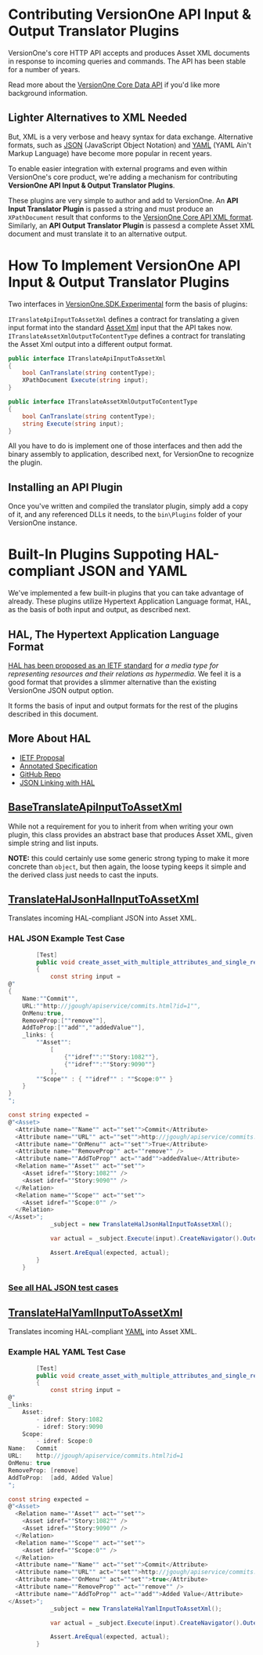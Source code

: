 # Contributing VersionOne API Input & Output Translator Plugins

VersionOne's core HTTP API accepts and produces Asset XML documents in response to incoming queries and commands. The API has been stable for a number of years.

Read more about the [VersionOne Core Data API](http://community.versionone.com/sdk/Documentation/DataAPI.aspx) if you'd like more background information.

## Lighter Alternatives to XML Needed

But, XML is a very verbose and heavy syntax for data exchange. Alternative formats, such as [JSON](http://en.wikipedia.org/wiki/JSON) (JavaScript Object Notation) and [YAML](http://en.wikipedia.org/wiki/YAML) (YAML Ain't Markup Language) have become more popular in recent years.

To enable easier integration with external programs and even within VersionOne's core product, we're adding a mechanism for contributing **VersionOne API Input & Output Translator Plugins**.

These plugins are very simple to author and add to VersionOne. An **API Input Translator Plugin** is passed a string and must produce an `XPathDocument` result that conforms to the [VersionOne Core API XML format](http://community.versionone.com/sdk/Documentation/DataAPI.aspx). Similarly, an **API Output Translator Plugin** is passesd a complete Asset XML document and must translate it to an alternative output.

# How To Implement VersionOne API Input & Output Translator Plugins

Two interfaces in [VersionOne.SDK.Experimental](https://github.com/versionone/versionone.sdk.experimental) form the basis of plugins:

`ITranslateApiInputToAssetXml` defines a contract for translating a given input format into the standard [Asset Xml](http://community.versionone.com/sdk/Documentation/DataAPI.aspx) input that the API takes now.
`ITranslateAssetXmlOutputToContentType` defines a contract for translating the Asset Xml output into a different output format.

```c#
public interface ITranslateApiInputToAssetXml
{
    bool CanTranslate(string contentType);
    XPathDocument Execute(string input);
}

public interface ITranslateAssetXmlOutputToContentType
{
    bool CanTranslate(string contentType);
    string Execute(string input);
}
```

All you have to do is implement one of those interfaces and then add the binary assembly to application, described next, for VersionOne to recognize the plugin.

## Installing an API Plugin

Once you've written and compiled the translator plugin, simply add a copy of it, and any referenced DLLs it needs, to the `bin\Plugins` folder of your VersionOne instance.

# Built-In Plugins Suppoting HAL-compliant JSON and YAML

We've implemented a few built-in plugins that you can take advantage of already. These plugins utilize Hypertext Application Language format, HAL, as the basis of both input and output, as described next.

## HAL, The Hypertext Application Language Format

[HAL has been proposed as an IETF standard](http://tools.ietf.org/html/draft-kelly-json-hal-03) for *a media type for representing resources and
   their relations as hypermedia*. We feel it is a good format that provides a slimmer alternative than the existing VersionOne JSON output option.
   
It forms the basis of input and output formats for the rest of the plugins described in this document.   

## More About HAL
* [IETF Proposal](http://tools.ietf.org/html/draft-kelly-json-hal-03)
* [Annotated Specification](http://stateless.co/hal_specification.html)
* [GitHub Repo](https://github.com/mikekelly/hal_specification)
* [JSON Linking with HAL](http://blog.stateless.co/post/13296666138/json-linking-with-hal)

## [BaseTranslateApiInputToAssetXml](https://github.com/versionone/VersionOne.SDK.Experimental/blob/master/ApiInputTranslatorPlugins/VersionOne.Web.Plugins/Api/BaseTranslateApiHalInputToAssetXml.cs) 

While not a requirement for you to inherit from when writing your own plugin, this class provides an abstract base that produces Asset XML, given simple string and list inputs.

**NOTE:** this could certainly use some generic strong typing to make it more concrete than `object`, but then again, the loose typing keeps it simple and the derived class just needs to cast the inputs.

## [TranslateHalJsonHalInputToAssetXml](https://github.com/versionone/VersionOne.SDK.Experimental/blob/master/ApiInputTranslatorPlugins/VersionOne.Web.Plugins/Api/TranslateHalJsonHalInputToAssetXml.cs) 

Translates incoming HAL-compliant JSON into Asset XML.

### HAL JSON Example Test Case

```c#
        [Test]
        public void create_asset_with_multiple_attributes_and_single_relation()
        {
            const string input =
@"
{
    Name:""Commit"",
    URL:""http://jgough/apiservice/commits.html?id=1"",
    OnMenu:true,
    RemoveProp:[""remove""],
    AddToProp:[""add"",""addedValue""],
    _links: {
        ""Asset"":
            [
                {""idref"":""Story:1082""},
                {""idref"":""Story:9090""}
            ],
        ""Scope"" : { ""idref"" : ""Scope:0"" }        
    }
}
";

const string expected =
@"<Asset>
  <Attribute name=""Name"" act=""set"">Commit</Attribute>
  <Attribute name=""URL"" act=""set"">http://jgough/apiservice/commits.html?id=1</Attribute>
  <Attribute name=""OnMenu"" act=""set"">True</Attribute>
  <Attribute name=""RemoveProp"" act=""remove"" />
  <Attribute name=""AddToProp"" act=""add"">addedValue</Attribute>
  <Relation name=""Asset"" act=""set"">
    <Asset idref=""Story:1082"" />
    <Asset idref=""Story:9090"" />
  </Relation>
  <Relation name=""Scope"" act=""set"">
    <Asset idref=""Scope:0"" />
  </Relation>
</Asset>";
            _subject = new TranslateHalJsonHalInputToAssetXml();

            var actual = _subject.Execute(input).CreateNavigator().OuterXml;

            Assert.AreEqual(expected, actual);
        }
    }
````

### [See all HAL JSON test cases](https://github.com/versionone/VersionOne.SDK.Experimental/blob/master/ApiInputTranslatorPlugins/VersionOne.Web.Plugins.Tests/Api/TranslateHalJsonInputToAssetXmlTests.cs)

## [TranslateHalYamlInputToAssetXml](https://github.com/versionone/VersionOne.SDK.Experimental/blob/master/ApiInputTranslatorPlugins/VersionOne.Web.Plugins/Api/TranslateHalYamlInputToAssetXml.cs)

Translates incoming HAL-compliant [YAML](http://www.yaml.org/) into Asset XML.

### Example HAL YAML Test Case

```c#
        [Test]
        public void create_asset_with_multiple_attributes_and_single_relation()
        {
            const string input =
@"
_links:
    Asset:
        - idref: Story:1082
        - idref: Story:9090
    Scope:
        - idref: Scope:0
Name:   Commit
URL:    http://jgough/apiservice/commits.html?id=1
OnMenu: true
RemoveProp: [remove]
AddToProp:  [add, Added Value]
";

const string expected =
@"<Asset>
  <Relation name=""Asset"" act=""set"">
    <Asset idref=""Story:1082"" />
    <Asset idref=""Story:9090"" />
  </Relation>
  <Relation name=""Scope"" act=""set"">
    <Asset idref=""Scope:0"" />
  </Relation>
  <Attribute name=""Name"" act=""set"">Commit</Attribute>
  <Attribute name=""URL"" act=""set"">http://jgough/apiservice/commits.html?id=1</Attribute>
  <Attribute name=""OnMenu"" act=""set"">true</Attribute>
  <Attribute name=""RemoveProp"" act=""remove"" />
  <Attribute name=""AddToProp"" act=""add"">Added Value</Attribute>
</Asset>";
            _subject = new TranslateHalYamlInputToAssetXml();

            var actual = _subject.Execute(input).CreateNavigator().OuterXml;

            Assert.AreEqual(expected, actual);
        }
```